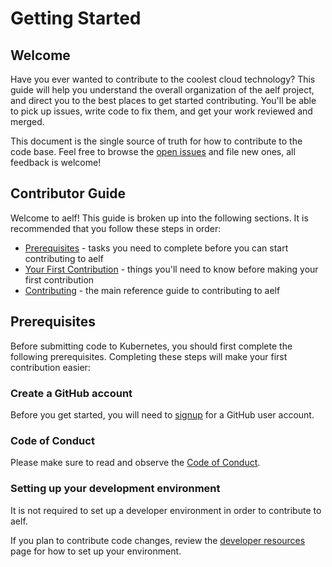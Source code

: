 # Getting Started

## Welcome

Have you ever wanted to contribute to the coolest cloud technology? This guide will help you understand the overall organization of the aelf project, and direct you to the best places to get started contributing. You'll be able to pick up issues, write code to fix them, and get your work reviewed and merged.

This document is the single source of truth for how to contribute to the code base. Feel free to browse the [open issues](https://github.com/AElfProject/aelf-community/issues) and file new ones, all feedback is welcome!

## Contributor Guide

Welcome to aelf! This guide is broken up into the following sections. It is recommended that you follow these steps in order:

- [Prerequisites](https://github.com/AElfProject/aelf-community/blob/main/getstarted.md#Prerequisites) - tasks you need to complete before you can start contributing to aelf
- [Your First Contribution](https://github.com/AElfProject/aelf-community/blob/main/first-contribution.md) - things you'll need to know before making your first contribution
- [Contributing](https://github.com/AElfProject/aelf-community/blob/main/contributing.md) - the main reference guide to contributing to aelf

## Prerequisites

Before submitting code to Kubernetes, you should first complete the following prerequisites. Completing these steps will make your first contribution easier:

### Create a GitHub account

Before you get started, you will need to [signup](https://github.com) for a GitHub user account.

### Code of Conduct

Please make sure to read and observe the [Code of Conduct](https://github.com/AElfProject/AElf/blob/dev/CODE_OF_CONDUCT.md).

### Setting up your development environment

It is not required to set up a developer environment in order to contribute to aelf.

If you plan to contribute code changes, review the [developer resources](https://github.com/AElfProject/aelf-community/blob/main/guide.md#Setting_up_your_dev_environment,_coding,_and_debugging) page for how to set up your environment.
